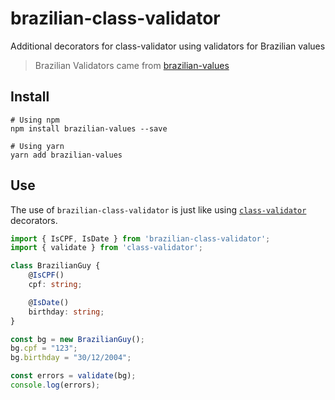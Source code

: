 # brazilian-class-validator
Additional decorators for class-validator using validators for Brazilian values
> Brazilian Validators came from [brazilian-values](https://github.com/VitorLuizC/brazilian-values)

## Install
```terminal
# Using npm
npm install brazilian-values --save

# Using yarn
yarn add brazilian-values
```

## Use
The use of `brazilian-class-validator` is just like using [`class-validator`](https://github.com/typestack/class-validator) decorators.
```typescript
import { IsCPF, IsDate } from 'brazilian-class-validator';
import { validate } from 'class-validator';

class BrazilianGuy {
    @IsCPF()
    cpf: string;

    @IsDate()
    birthday: string;
}

const bg = new BrazilianGuy();
bg.cpf = "123";
bg.birthday = "30/12/2004";

const errors = validate(bg);
console.log(errors);
```
